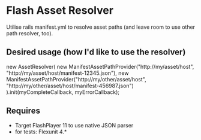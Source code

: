 Flash Asset Resolver
====================

Utilise rails manifest.yml to resolve asset paths (and leave room to use other path resolver, too).


Desired usage (how I'd like to use the resolver)
------------------------------------------------

   new AssetResolver(
     new ManifestAssetPathProvider("http://my/asset/host", "http://my/asset/host/manifest-12345.json"),
     new ManifestAssetPathProvider("http://my/other/asset/host", "http://my/other/asset/host/manifest-456987.json")
   ).init(myCompleteCallback, myErrorCallback);


Requires
--------

* Target FlashPlayer 11 to use native JSON parser
* for tests: Flexunit 4.*
